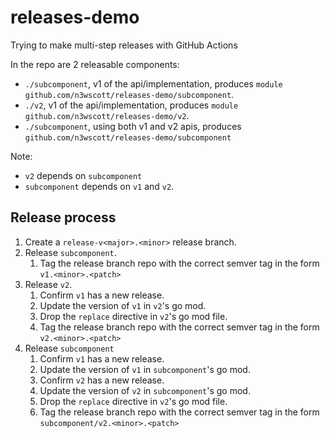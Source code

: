 # releases-demo
Trying to make multi-step releases with GitHub Actions

In the repo are 2 releasable components:

- `./subcomponent`, v1 of the api/implementation, produces `module github.com/n3wscott/releases-demo/subcomponent`.
- `./v2`, v1 of the api/implementation, produces `module github.com/n3wscott/releases-demo/v2`.
- `./subcomponent`, using both v1 and v2 apis, produces `github.com/n3wscott/releases-demo/subcomponent`

Note:

- `v2` depends on `subcomponent`
- `subcomponent` depends on `v1` and `v2`.

## Release process

1. Create a `release-v<major>.<minor>` release branch.
2. Release `subcomponent`.
   1. Tag the release branch repo with the correct semver tag in the form `v1.<minor>.<patch>`
3. Release `v2`.
   1. Confirm `v1` has a new release.
   2. Update the version of `v1` in `v2`'s go mod.
   3. Drop the `replace` directive in `v2`'s go mod file.
   4. Tag the release branch repo with the correct semver tag in the form `v2.<minor>.<patch>`
4. Release `subcomponent`
   1. Confirm `v1` has a new release.
   2. Update the version of `v1` in `subcomponent`'s go mod.
   3. Confirm `v2` has a new release.
   4. Update the version of `v2` in `subcomponent`'s go mod.
   5. Drop the `replace` directive in `v2`'s go mod file.
   6. Tag the release branch repo with the correct semver tag in the form `subcomponent/v2.<minor>.<patch>`

